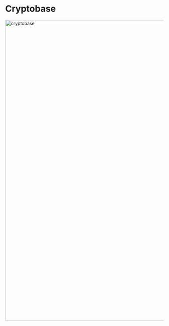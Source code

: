 # Cryptobase
<img width="957" alt="cryptobase" src="https://user-images.githubusercontent.com/71990660/146521613-8c4fe523-e7fa-4873-82eb-ff64cd693042.png">


